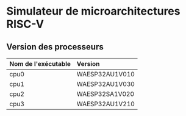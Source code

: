 # Simulateur de microarchitectures RISC-V


## Version des processeurs

| Nom de l'exécutable | Version        |
| :------------------ | :------------- |
| cpu0                | WAESP32AU1V010 |
| cpu1                | WAESP32AU1V030 |
| cpu2                | WAESP32SA1V020 |
| cpu3                | WAESP32AU1V210 |
